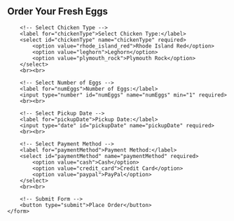 <!DOCTYPE html>
<html lang="en">
<head>
    <meta charset="UTF-8">
    <meta name="viewport" content="width=device-width, initial-scale=1.0">
    <title>Egg Order Form</title>
</head>
<body>
    <h2>Order Your Fresh Eggs</h2>
    <form action="submit_order.php" method="post">
        
        <!-- Select Chicken Type -->
        <label for="chickenType">Select Chicken Type:</label>
        <select id="chickenType" name="chickenType" required>
            <option value="rhode_island_red">Rhode Island Red</option>
            <option value="leghorn">Leghorn</option>
            <option value="plymouth_rock">Plymouth Rock</option>
        </select>
        <br><br>
        
        <!-- Select Number of Eggs -->
        <label for="numEggs">Number of Eggs:</label>
        <input type="number" id="numEggs" name="numEggs" min="1" required>
        <br><br>
        
        <!-- Select Pickup Date -->
        <label for="pickupDate">Pickup Date:</label>
        <input type="date" id="pickupDate" name="pickupDate" required>
        <br><br>
        
        <!-- Select Payment Method -->
        <label for="paymentMethod">Payment Method:</label>
        <select id="paymentMethod" name="paymentMethod" required>
            <option value="cash">Cash</option>
            <option value="credit_card">Credit Card</option>
            <option value="paypal">PayPal</option>
        </select>
        <br><br>
        
        <!-- Submit Form -->
        <button type="submit">Place Order</button>
    </form>
</body>
</html>
